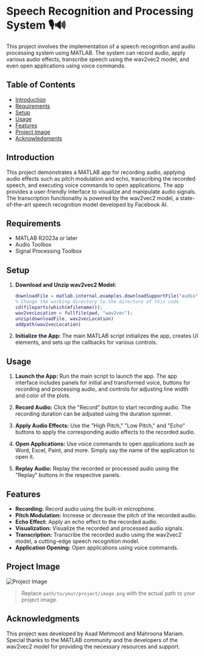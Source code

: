 # Speech Recognition and Processing System 🎙🔊

This project involves the implementation of a speech recognition and audio processing system using MATLAB. The system can record audio, apply various audio effects, transcribe speech using the wav2vec2 model, and even open applications using voice commands.

## Table of Contents
- [Introduction](#introduction)
- [Requirements](#requirements)
- [Setup](#setup)
- [Usage](#usage)
- [Features](#features)
- [Project Image](#project-image)
- [Acknowledgments](#acknowledgments)

## Introduction
This project demonstrates a MATLAB app for recording audio, applying audio effects such as pitch modulation and echo, transcribing the recorded speech, and executing voice commands to open applications. The app provides a user-friendly interface to visualize and manipulate audio signals. The transcription functionality is powered by the wav2vec2 model, a state-of-the-art speech recognition model developed by Facebook AI.

## Requirements
- MATLAB R2023a or later
- Audio Toolbox
- Signal Processing Toolbox

## Setup
1. **Download and Unzip wav2vec2 Model:**
    ```matlab
    downloadFile = matlab.internal.examples.downloadSupportFile("audio","wav2vec2/wav2vec2-base-960.zip");
    % Change the working directory to the directory of this code
    cd(fileparts(which(mfilename)));
    wav2vecLocation = fullfile(pwd, "wav2vec");
    unzip(downloadFile, wav2vecLocation)
    addpath(wav2vecLocation)
    ```

2. **Initialize the App:**
    The main MATLAB script initializes the app, creates UI elements, and sets up the callbacks for various controls.

## Usage
1. **Launch the App:**
    Run the main script to launch the app. The app interface includes panels for initial and transformed voice, buttons for recording and processing audio, and controls for adjusting line width and color of the plots.

2. **Record Audio:**
    Click the "Record" button to start recording audio. The recording duration can be adjusted using the duration spinner.

3. **Apply Audio Effects:**
    Use the "High Pitch," "Low Pitch," and "Echo" buttons to apply the corresponding audio effects to the recorded audio.

4. **Open Applications:**
    Use voice commands to open applications such as Word, Excel, Paint, and more. Simply say the name of the application to open it.

5. **Replay Audio:**
    Replay the recorded or processed audio using the "Replay" buttons in the respective panels.

## Features
- **Recording:** Record audio using the built-in microphone.
- **Pitch Modulation:** Increase or decrease the pitch of the recorded audio.
- **Echo Effect:** Apply an echo effect to the recorded audio.
- **Visualization:** Visualize the recorded and processed audio signals.
- **Transcription:** Transcribe the recorded audio using the wav2vec2 model, a cutting-edge speech recognition model.
- **Application Opening:** Open applications using voice commands.

## Project Image
![Project Image](path/to/your/project/image.png)
> Replace `path/to/your/project/image.png` with the actual path to your project image.

## Acknowledgments
This project was developed by Asad Mehmood and Mahroona Mariam. Special thanks to the MATLAB community and the developers of the wav2vec2 model for providing the necessary resources and support.

